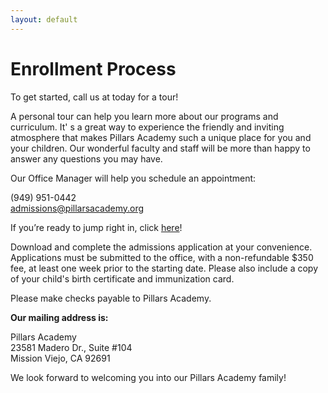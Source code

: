 ```yaml
---
layout: default
---
```


# Enrollment Process

To get started, call us at today for a tour!

A personal tour can help you learn more about our programs and curriculum. It' s a great way to experience the friendly and inviting atmosphere that makes Pillars Academy such a unique place for you and your children. Our wonderful faculty and staff will be more than happy to answer any questions you may have.

Our Office Manager will help you schedule an appointment:

(949) 951-0442  
<admissions@pillarsacademy.org>

If you’re ready to jump right in, click [here](/admission/applications)!

Download and complete the admissions application at your convenience. Applications must be submitted to the office, with a non-refundable $350 fee, at least one week prior to the starting date. Please also include a copy of your child's birth certificate and immunization card.

Please make checks payable to Pillars Academy.

**Our mailing address is:**

Pillars Academy  
23581 Madero Dr., Suite #104  
Mission Viejo, CA 92691

We look forward to welcoming you into our Pillars Academy family!
